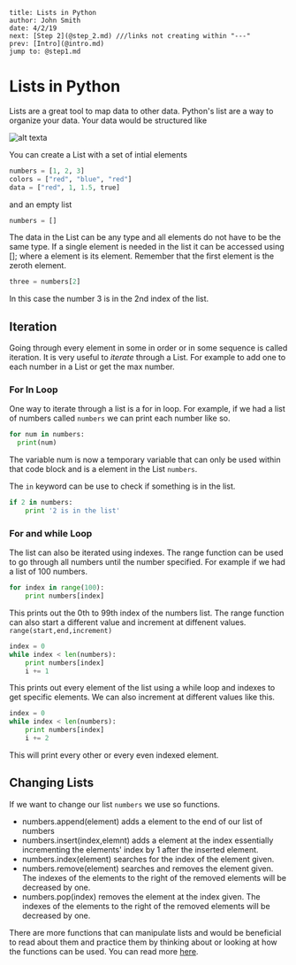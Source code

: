     title: Lists in Python
    author: John Smith
    date: 4/2/19
    next: [Step 2](@step_2.md) ///links not creating within "---"
    prev: [Intro](@intro.md)
    jump to: @step1.md
    
# Lists in Python
Lists are a great tool to map data to other data. Python's list are a way to organize your data. Your data would be structured like

![alt text](https://raw.githubusercontent.com/codingandcommunity/test-articles/master/test-curriculum/assets/python-list%20diagram.jpg "list diagram")a

You can create a List with a set of intial elements

```python
numbers = [1, 2, 3]
colors = ["red", "blue", "red"]
data = ["red", 1, 1.5, true]
```
and an empty list

```python
numbers = []
```

The data in the List can be any type and all elements do not have to be the same type. If a single element is needed in the list it can be accessed using []; where a element is its element. Remember that the first element is the zeroth element.

```python
three = numbers[2]
```

In this case the number 3 is in the 2nd index of the list.


## Iteration
Going through every element in some in order or in some sequence is called iteration. It is very useful to *iterate* through a List. For example to add one to each number in a List or get the max number.

### For In Loop
One way to iterate through a list is a for in loop. For example, if we had a list of numbers called `numbers` we can print each number like so.

```python
for num in numbers:
  print(num)
```

The variable num is now a temporary variable that can only be used within that code block and is a element in the List `numbers`.

The `in` keyword can be use to check if something is in the list.

```python
if 2 in numbers:
	print '2 is in the list'
```

### For and while Loop

The list can also be iterated using indexes. The range function can be used to go through all numbers until the number specified. For example if we had a list of 100 numbers.

```python
for index in range(100):
	print numbers[index]
```

This prints out the 0th to 99th index of the numbers list. The range function can also start a different value and increment at diffenent values. `range(start,end,increment)`

```python
index = 0
while index < len(numbers):
	print numbers[index]
	i += 1
```
This prints out every element of the list using a while loop and indexes to get specific elements. We can also increment at different values like this.

```python
index = 0
while index < len(numbers):
	print numbers[index]
	i += 2
```

This will print every other or every even indexed element.

## Changing Lists

If we want to change our list `numbers` we use so functions.

* numbers.append(element) adds a element to the end of our list of numbers
* numbers.insert(index,elemnt) adds a element at the index essentially incrementing the elements' index by 1 after the inserted element.
* numbers.index(element) searches for the index of the element given.
* numbers.remove(element) searches and removes the element given. The indexes of the elements to the right of the removed elements will be decreased by one.
* numbers.pop(index) removes the element at the index given. The indexes of the elements to the right of the removed elements will be decreased by one.

There are more functions that can manipulate lists and would be beneficial to read about them and practice them by thinking about or looking at how the functions can be used.
You can read more [here](https://docs.python.org/3/tutorial/datastructures.html).




